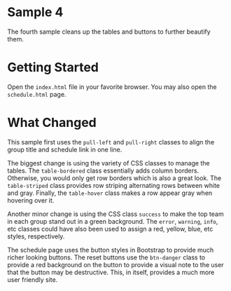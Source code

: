 Sample 4
======================

The fourth sample cleans up the tables and buttons to further beautify them.

# Getting Started

Open the ``index.html`` file in your favorite browser.  You may also open the ``schedule.html`` page.

# What Changed

This sample first uses the ``pull-left`` and ``pull-right`` classes to align the group title and schedule link in one line.

The biggest change is using the variety of CSS classes to manage the tables.  The ``table-bordered`` class essentially adds column borders.  Otherwise, you would only get row borders which is also a great look.  The ``table-striped`` class provides row striping alternating rows between white and gray.  Finally, the ``table-hover`` class makes a row appear gray when hovering over it.

Another minor change is using the CSS class ``success`` to make the top team in each group stand out in a green background.  The ``error``, ``warning``, ``info``, etc classes could have also been used to assign a red, yellow, blue, etc styles, respectively.

The schedule page uses the button styles in Bootstrap to provide much richer looking buttons.  The reset buttons use the ``btn-danger`` class to provide a red background on the button to provide a visual note to the user that the button may be destructive.  This, in itself, provides a much more user friendly site.
